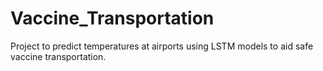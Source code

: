 # Vaccine_Transportation

Project to predict temperatures at airports using LSTM models to aid safe vaccine transportation. 

